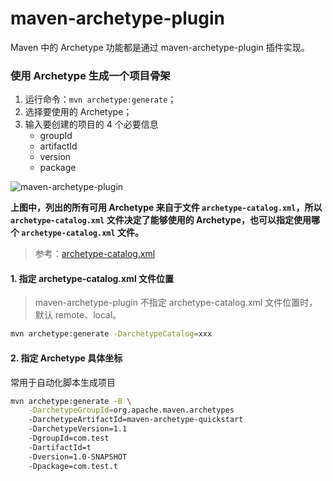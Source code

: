 # maven-archetype-plugin

Maven 中的 Archetype 功能都是通过 maven-archetype-plugin 插件实现。


### 使用 Archetype 生成一个项目骨架

1. 运行命令：`mvn archetype:generate`；
2. 选择要使用的 Archetype；
3. 输入要创建的项目的 4 个必要信息
    - groupId
    - artifactId
    - version
    - package

![maven-archetype-plugin](/assets/images/maven/maven-archetype-plugin.png)

**上图中，列出的所有可用 Archetype 来自于文件 `archetype-catalog.xml`，所以 `archetype-catalog.xml` 文件决定了能够使用的 Archetype，也可以指定使用哪个 `archetype-catalog.xml` 文件。**

> 参考：[archetype-catalog.xml](/docs/maven/4.插件/archetype-catalog.xml.md)

#### 1. 指定 archetype-catalog.xml 文件位置

> maven-archetype-plugin 不指定 archetype-catalog.xml 文件位置时，默认 remote、local。

```bash
mvn archetype:generate -DarchetypeCatalog=xxx
```

#### 2. 指定 Archetype 具体坐标

常用于自动化脚本生成项目

```bash
mvn archetype:generate -B \
    -DarchetypeGroupId=org.apache.maven.archetypes
    -DarchetypeArtifactId=maven-archetype-quickstart
    -DarchetypeVersion=1.1
    -DgroupId=com.test
    -DartifactId=t
    -Dversion=1.0-SNAPSHOT
    -Dpackage=com.test.t
```
